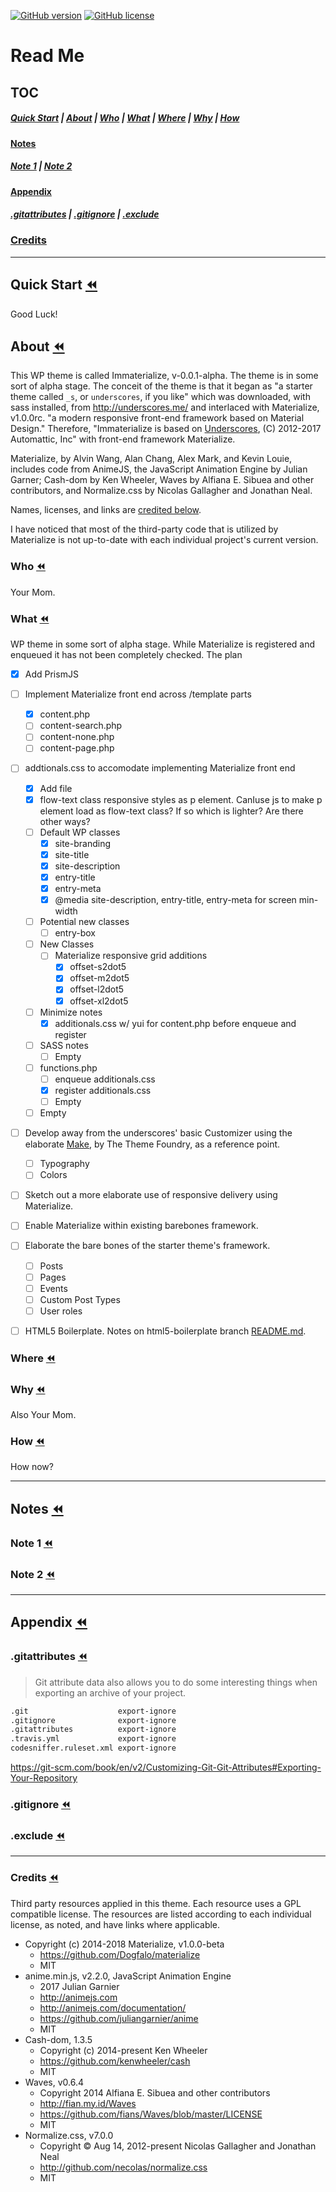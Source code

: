 [![GitHub version](https://badge.fury.io/gh/otherness-space%2Fimmaterialize.svg)](https://badge.fury.io/gh/otherness-space%2Fimmaterialize)
[![GitHub license](https://img.shields.io/github/license/mashape/apistatus.svg)](github.com/otherness-space/immaterialize/blob/master/LICENSE)


# Read Me

## TOC
##### [Quick Start](#quick-start-rewind) | [About](#about-rewind) | [Who](#who-rewind) | [What](#what-rewind) | [Where](#where-rewind) | [Why](#why-rewind) | [How](#how-rewind)

#### [Notes](#notes-rewind)

##### [Note 1](#note-1-rewind) | [Note 2](#note-2-rewind)

#### [Appendix](#appendix-rewind)
##### [.gitattributes](#gitattributes-rewind) | [.gitignore](#gitignore-rewind) | [.exclude](#exclude-rewind)

### [Credits](#credits-rewind)
-----------------------------------------------------------------------------------------------------------------------
## Quick Start [:rewind:](#read-me)

Good Luck!

## About [:rewind:](#read-me)

This WP  theme is called Immaterialize, v-0.0.1-alpha. The theme is in some sort of alpha stage. The conceit of the theme is that it began as "a starter theme called `_s`, or `underscores`, if you like" which was downloaded, with sass installed, from http://underscores.me/ and interlaced with Materialize, v1.0.0rc. "a modern responsive front-end framework based on Material Design." Therefore, "Immaterialize is based on [Underscores](https://underscores.me/), (C) 2012-2017 Automattic, Inc" with front-end framework Materialize.

Materialize, by Alvin Wang, Alan Chang, Alex Mark, and Kevin Louie, includes code from AnimeJS, the JavaScript Animation Engine by Julian Garner; Cash-dom by Ken Wheeler, Waves by Alfiana E. Sibuea and other contributors, and Normalize.css by Nicolas Gallagher and Jonathan Neal.

Names, licenses, and links are [credited below](#credits-rewind).

I have noticed that most of the third-party code that is utilized by Materialize is not up-to-date with each individual project's current version.

### Who [:rewind:](#read-me)

Your Mom.

### What [:rewind:](#read-me)

WP theme in some sort of alpha stage. While Materialize is registered and enqueued it has not been completely checked.
The plan
- [x] Add PrismJS
- [ ] Implement Materialize front end across /template parts
  - [x] content.php
  - [ ] content-search.php
  - [ ] content-none.php
  - [ ] content-page.php
- [ ] addtionals.css to accomodate implementing Materialize front end
  - [x] Add file
  - [x] flow-text class responsive styles as p element. CanIuse js to make p element load as flow-text class? If so which is lighter? Are there other ways?
  - [ ] Default WP classes
    - [x] site-branding
    - [x] site-title
    - [x] site-description
    - [x] entry-title
    - [x] entry-meta
    - [x] @media site-description, entry-title, entry-meta for screen min-width
  - [ ] Potential new classes
    - [ ] entry-box
  - [ ] New Classes
    - [ ] Materialize responsive grid additions
      - [x] offset-s2dot5
      - [x] offset-m2dot5
      - [x] offset-l2dot5
      - [x] offset-xl2dot5
  - [ ] Minimize notes
    - [x] additionals.css w/ yui for content.php before enqueue and register
  - [ ] SASS notes
    - [ ] Empty
  - [ ] functions.php
    - [ ] enqueue additionals.css
    - [x] register additionals.css
    - [ ] Empty
  - [ ] Empty
- [ ] Develop away from the underscores' basic Customizer using the elaborate [Make](https://thethemefoundry.com/wordpress-themes/make/), by The Theme Foundry, as a reference point.
  - [ ] Typography
  - [ ] Colors
- [ ] Sketch out a more elaborate use of responsive delivery using Materialize.
- [ ] Enable Materialize within existing barebones framework.
- [ ] Elaborate the bare bones of the starter theme's framework.
  - [ ] Posts
  - [ ] Pages
  - [ ] Events
  - [ ] Custom Post Types
  - [ ] User roles
- [ ] HTML5 Boilerplate. Notes on html5-boilerplate branch [README.md](https://github.com/otherness-space/immaterialize/blob/html5-boilerplate/README.md).


### Where [:rewind:](#read-me)


### Why [:rewind:](#read-me)

Also Your Mom.

### How [:rewind:](#read-me)

How now?

________________________________________________________________________________
## Notes [:rewind:](#read-me)

### Note 1 [:rewind:](#read-me)


### Note 2 [:rewind:](#read-me)

________________________________________________________________________________
## Appendix [:rewind:](#read-me)

### .gitattributes [:rewind:](#read-me)

> Git attribute data also allows you to do some interesting things when exporting an archive of your project.

```markdown
.git                    export-ignore
.gitignore              export-ignore
.gitattributes          export-ignore
.travis.yml             export-ignore
codesniffer.ruleset.xml export-ignore
```

https://git-scm.com/book/en/v2/Customizing-Git-Git-Attributes#Exporting-Your-Repository

### .gitignore [:rewind:](#read-me)


### .exclude [:rewind:](#read-me)

________________________________________________________________________________

### Credits [:rewind:](#read-me)

Third party resources applied in this theme. Each resource uses a GPL compatible license. The resources are listed according to each individual license, as noted, and have links where applicable.

* Copyright (c) 2014-2018 Materialize, v1.0.0-beta
  * https://github.com/Dogfalo/materialize
  * MIT
* anime.min.js, v2.2.0, JavaScript Animation Engine
  * 2017 Julian Garnier
  * http://animejs.com
  * http://animejs.com/documentation/
  * https://github.com/juliangarnier/anime
  * MIT
* Cash-dom, 1.3.5
  * Copyright (c) 2014-present Ken Wheeler
  * https://github.com/kenwheeler/cash
  * MIT
* Waves, v0.6.4
  * Copyright 2014 Alfiana E. Sibuea and other contributors
  * http://fian.my.id/Waves
  * https://github.com/fians/Waves/blob/master/LICENSE
  * MIT
* Normalize.css, v7.0.0
  * Copyright © Aug 14, 2012-present Nicolas Gallagher and Jonathan Neal
  * http://github.com/necolas/normalize.css
  * MIT
